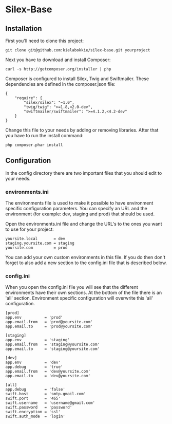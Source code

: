# Silex-Base

## Installation

First you'll need to clone this project:

    git clone git@github.com:kielabokkie/silex-base.git yourproject

Next you have to download and install Composer:

    curl -s http://getcomposer.org/installer | php

Composer is configured to install Silex, Twig and Swiftmailer. These dependencies are defined in the composer.json file:

    {
        "require": {
            "silex/silex": "~1.0",
            "twig/twig": ">=1.8,<2.0-dev",
            "swiftmailer/swiftmailer": ">=4.1.2,<4.2-dev"
        }
    }

Change this file to your needs by adding or removing libraries. After that you have to run the install command:

    php composer.phar install

## Configuration

In the config directory there are two important files that you should edit to your needs.

### environments.ini

The environments file is used to make it possible to have environment specific configuration parameters. You can specify an URL and the environment (for example: dev, staging and prod) that should be used.

Open the environments.ini file and change the URL's to the ones you want to use for your project:

    yoursite.local       = dev
    staging.yoursite.com = staging
    yoursite.com         = prod

You can add your own custom environments in this file. If you do then don't forget to also add a new section to the config.ini file that is described below.

### config.ini

When you open the config.ini file you will see that the different environments have their own sections. At the bottom of the file there is an 'all' section. Environment specific configuration will overwrite this 'all' configuration.

    [prod]
    app.env          = 'prod'
    app.email.from   = 'prod@yoursite.com'
    app.email.to     = 'prod@yoursite.com'

    [staging]
    app.env          = 'staging'
    app.email.from   = 'staging@yoursite.com'
    app.email.to     = 'staging@yoursite.com'

    [dev]
    app.env          = 'dev'
    app.debug        = 'true'
    app.email.from   = 'dev@yoursite.com'
    app.email.to     = 'dev@yoursite.com'

    [all]
    app.debug        = 'false'
    swift.host       = 'smtp.gmail.com'
    swift.port       = '465'
    swift.username   = 'username@gmail.com'
    swift.password   = 'password'
    swift.encryption = 'ssl'
    swift.auth_mode  = 'login'
